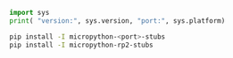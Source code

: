 
```Python
import sys
print( "version:", sys.version, "port:", sys.platform)
```

<!-- # version: 3.4.0; MicroPython 856e08b1931b88271816a2f60648f6ff332235b2, picow v1.20.6 on 2023-09-18 port: rp2 -->

```bash
pip install -I micropython-<port>-stubs
pip install -I micropython-rp2-stubs
```